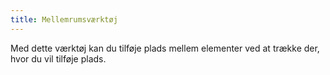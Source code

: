 ```yaml
---
title: Mellemrumsværktøj
---
```


Med dette værktøj kan du tilføje plads mellem elementer ved at trække der, hvor du vil tilføje plads.
